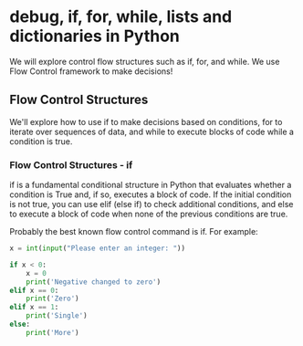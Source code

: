 # debug, if, for, while, lists and dictionaries in Python
We will explore control flow structures such as if, for, and while.
We use Flow Control framework to make decisions!


## Flow Control Structures
We'll explore how to use if to make decisions based on conditions, for to iterate over sequences of data, and while to execute blocks of code while a condition is true.


### Flow Control Structures - if
if is a fundamental conditional structure in Python that evaluates whether a condition is True and, if so, executes a block of code. If the initial condition is not true, you can use elif (else if) to check additional conditions, and else to execute a block of code when none of the previous conditions are true.

Probably the best known flow control command is if. For example:
```python
x = int(input("Please enter an integer: "))

if x < 0:
    x = 0
    print('Negative changed to zero')
elif x == 0:
    print('Zero')
elif x == 1:
    print('Single')
else:
    print('More')
```